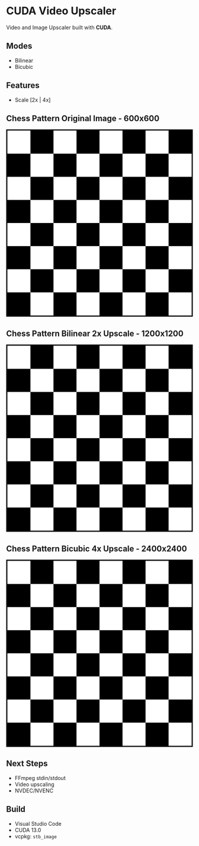# CUDA Video Upscaler
Video and Image Upscaler built with **CUDA**.

## Modes
- Bilinear
- Bicubic

## Features
- Scale [2x | 4x]

## Chess Pattern Original Image - 600x600

![screenshot](demo/chess.png)

## Chess Pattern Bilinear 2x Upscale - 1200x1200

![screenshot](demo/bilinear_2x_chess.png)

## Chess Pattern Bicubic 4x Upscale - 2400x2400

![screenshot](demo/bicubic_4x_chess.png)

## Next Steps
- FFmpeg stdin/stdout
- Video upscaling
- NVDEC/NVENC

## Build
- Visual Studio Code
- CUDA 13.0
- vcpkg: `stb_image`

